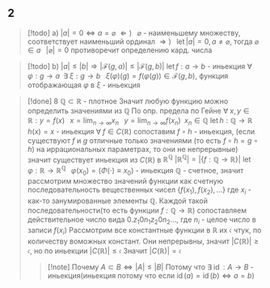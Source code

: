 ## 2
>[!todo] a) $|a| = 0 \Leftrightarrow a = \varnothing$
>$\Leftarrow ) \;\;\; \varnothing$ - наименьшему множеству, соответствует наименьший ординал
>$\Rightarrow ) \;\;\; \operatorname{let} |a| = 0, a \neq \varnothing$, тогда $\varnothing \in a \;\;\; |\varnothing| = 0$ противоречит определению кард. числа 

>[!todo] b) $|a| \leq |b| \Rightarrow |\mathcal{F}(g, a)| \leq |\mathcal{F}(g, b)|$
>$\operatorname{let} f:a\to b$ - иньекция
>$\forall\; \varphi:g\to a \;\; \exists\; \xi:g \to b \;\;\; \xi(\varphi)(g) = f(\varphi(g)) \in\mathcal{F}(g, b)$, функция отображающая $\varphi$ в $\xi$ - иньекция



>[!done] 8
>$\mathbb{Q} \subset \mathbb{R}$ - плотное
>Значит любую функцию можно определить значениями из $\mathbb{Q}$
>По опр. предела по Гейне $\forall \; x, y \in \mathbb{R} : y = f(x) \;\;\; x = \lim_{n\to\infty}x_{n} \;\;\; y = \lim_{n\to\infty} f(x_{n}) \;\; x_{n}\in \mathbb{Q}$
>$\operatorname{let} h : \mathbb{Q} \to \mathbb{R} \;\; h(x) = x$ - иньекция
>$\forall \; f \in C(\mathbb{R})$ сопоставим $f \circ h$ - иньекция, (если существуют $f$ и $g$ отличные только значениями (то есть $f\circ h = g\circ h$) на иррациональных параметрах, то они не непрерывные) значит существует иньекция из $C(\mathbb{R})$ в $\mathbb{R}^{\mathbb{Q}}$
>$|\mathbb{R}^{\mathbb{Q}}| = |\{f:\mathbb{Q} \to \mathbb{R}\}|$
>$\operatorname{let} \varphi: \mathbb{R} \to\mathbb{R}^{\mathbb{Q}} \;\;\; \varphi(x_{0}) = (\Phi(\cdot) \equiv x_{0})$ - иньекция
$\mathbb{Q}$ - счетное, значит рассмотрим множество значений функции как счетную последовательность вещественных чисел $\{f(x_{1}), f(x_{2}), \dots\}$ где $x_{i}$ - как-то занумированные элементы $\mathbb{Q}$. Каждой такой последовательности(то есть функции $f: \mathbb{Q} \to \mathbb{R}$) сопоставляем действительное число вида $0.z_{1}0n_{1}z_{2}0n_2\dots$, гдe $n_{i}$ - целое число в записи $f(x_{i})$
>Рассмотрим все константные функции в $\mathbb{R}$ их $\mathfrak{c}$ чтук, по количеству воможных констант. Они непрерывны, значит $|C(\mathbb{R})| \geq \mathfrak{c}$, но по иньекции $|C(\mathbb{R})| \leq \mathfrak{c}$
>Значит $|C(\mathbb{R})| = \mathfrak{c}$
>>[!note] Почему $A\subset B \Leftrightarrow |A| \leq |B|$
>>Потому что $\exists \;  \operatorname{id} : A \to B$ - иньекция(иньекция потому что если $\operatorname{id}(a) = \operatorname{id}(b) \Leftrightarrow a = b$)